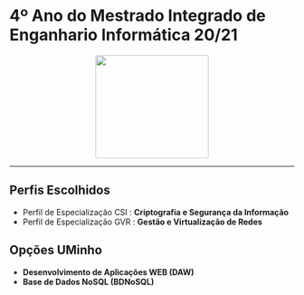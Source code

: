 
# 4º Ano do Mestrado Integrado de Enganhario Informática 20/21

<p align="center">
   <img width="200" height="182" src="https://upload.wikimedia.org/wikipedia/commons/9/93/EEUMLOGO.png">
</p>

---

## Perfis Escolhidos
- Perfil de Especialização CSI : **Criptografia e Segurança da Informação**
- Perfil de Especialização GVR : **Gestão e Virtualização de Redes**

## Opções UMinho
- **Desenvolvimento de Aplicações WEB (DAW)**
- **Base de Dados NoSQL (BDNoSQL)**

